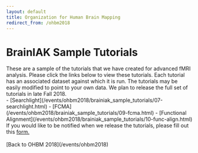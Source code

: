 ```yaml
---
layout: default
title: Organization for Human Brain Mapping
redirect_from: /ohbm2018
---
```

# BrainIAK Sample Tutorials
<div class='row text'>
<div class='col-lg-6'>
These are a sample of the tutorials that we have created for advanced fMRI analysis. Please click the links below to view these tutorials. Each tutorial has an associated dataset against which it is run.
The tutorials may be easily modified to point to your own data. We plan to release the full set of tutorials in late Fall 2018. </div></div>
- [Searchlight](/events/ohbm2018/brainiak_sample_tutorials/07-searchlight.html)
- [FCMA](/events/ohbm2018/brainiak_sample_tutorials/09-fcma.html)
- [Functional Alignment](/events/ohbm2018/brainiak_sample_tutorials/10-func-align.html)

<div class='row text'>
<div class='col-lg-6'>
If you would like to be notified when we release the tutorials, please fill out this <a href='https://goo.gl/forms/zkUDnhXug0b6uA0M2'>form.</a>
</div>
</div>
<br/>
[Back to OHBM 2018](/events/ohbm2018)

